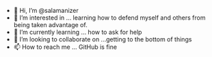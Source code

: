 - 👋 Hi, I’m @salamanizer
- 👀 I’m interested in ... learning how to defend myself and others from being taken advantage of.
- 🌱 I’m currently learning ... how to ask for help
- 💞️ I’m looking to collaborate on ...getting to the bottom of things
- 📫 How to reach me ... GitHub is fine

<!---
salamanizer/salamanizer is a ✨ special ✨ repository because its `README.md` (this file) appears on your GitHub profile.
You can click the Preview link to take a look at your changes.
--->
